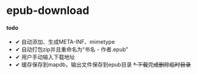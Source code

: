 # epub-download

#### todo
* ✔ 自动添加、生成META-INF、mimetype
* ✔ 自动打包zip并且重命名为“书名 - 作者.epub”
* ✔ 用户手动输入下载地址
* ✔ 缓存保存到mapdb，输出文件保存到epub目录
~~* 下载完成删除临时目录~~
